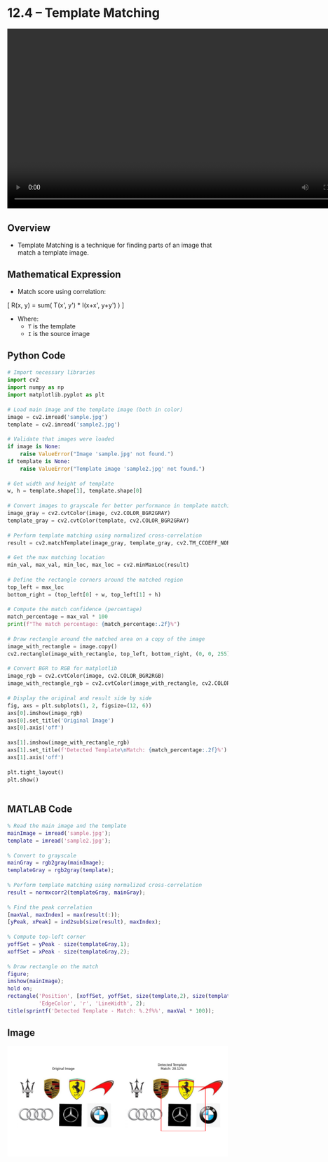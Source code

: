 
# 12.4 – Template Matching


<video width="800" height="410" controls>
    <source src="photows/templatematching.mp4" type="video/mp4">
    Your browser does not support the video tag.
  </video

---

##  Overview

- Template Matching is a technique for finding parts of an image that match a template image.



##  Mathematical Expression

- Match score using correlation:

\[
R(x, y) = sum( T(x', y') * I(x+x', y+y') )
\]

- Where:
  - `T` is the template
  - `I` is the source image



##  Python Code 

```python
# Import necessary libraries
import cv2
import numpy as np
import matplotlib.pyplot as plt

# Load main image and the template image (both in color)
image = cv2.imread('sample.jpg')
template = cv2.imread('sample2.jpg')

# Validate that images were loaded
if image is None:
    raise ValueError("Image 'sample.jpg' not found.")
if template is None:
    raise ValueError("Template image 'sample2.jpg' not found.")

# Get width and height of template
w, h = template.shape[1], template.shape[0]

# Convert images to grayscale for better performance in template matching
image_gray = cv2.cvtColor(image, cv2.COLOR_BGR2GRAY)
template_gray = cv2.cvtColor(template, cv2.COLOR_BGR2GRAY)

# Perform template matching using normalized cross-correlation
result = cv2.matchTemplate(image_gray, template_gray, cv2.TM_CCOEFF_NORMED)

# Get the max matching location
min_val, max_val, min_loc, max_loc = cv2.minMaxLoc(result)

# Define the rectangle corners around the matched region
top_left = max_loc
bottom_right = (top_left[0] + w, top_left[1] + h)

# Compute the match confidence (percentage)
match_percentage = max_val * 100
print(f"The match percentage: {match_percentage:.2f}%")

# Draw rectangle around the matched area on a copy of the image
image_with_rectangle = image.copy()
cv2.rectangle(image_with_rectangle, top_left, bottom_right, (0, 0, 255), 2)

# Convert BGR to RGB for matplotlib
image_rgb = cv2.cvtColor(image, cv2.COLOR_BGR2RGB)
image_with_rectangle_rgb = cv2.cvtColor(image_with_rectangle, cv2.COLOR_BGR2RGB)

# Display the original and result side by side
fig, axs = plt.subplots(1, 2, figsize=(12, 6))
axs[0].imshow(image_rgb)
axs[0].set_title('Original Image')
axs[0].axis('off')

axs[1].imshow(image_with_rectangle_rgb)
axs[1].set_title(f'Detected Template\nMatch: {match_percentage:.2f}%')
axs[1].axis('off')

plt.tight_layout()
plt.show()



```

##  MATLAB Code 

```matlab
% Read the main image and the template
mainImage = imread('sample.jpg');
template = imread('sample2.jpg');

% Convert to grayscale
mainGray = rgb2gray(mainImage);
templateGray = rgb2gray(template);

% Perform template matching using normalized cross-correlation
result = normxcorr2(templateGray, mainGray);

% Find the peak correlation
[maxVal, maxIndex] = max(result(:));
[yPeak, xPeak] = ind2sub(size(result), maxIndex);

% Compute top-left corner
yoffSet = yPeak - size(templateGray,1);
xoffSet = xPeak - size(templateGray,2);

% Draw rectangle on the match
figure;
imshow(mainImage);
hold on;
rectangle('Position', [xoffSet, yoffSet, size(template,2), size(template,1)], ...
          'EdgeColor', 'r', 'LineWidth', 2);
title(sprintf('Detected Template - Match: %.2f%%', maxVal * 100));

```

##  Image 


![Match](photows/Template99Matching.png)


